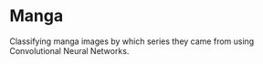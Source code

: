 # Manga

Classifying manga images by which series they came from using Convolutional Neural Networks.
